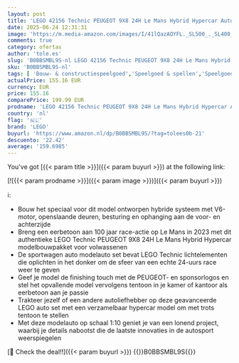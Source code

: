 ```yaml
---
layout: post
title: 'LEGO 42156 Technic PEUGEOT 9X8 24H Le Mans Hybrid Hypercar Auto  Iconische Racewagen Modelbouwpakket voor Volwassenen  Schaal 1:10  Verzamelbare Geavanceerde Sportwagen Set'
date: 2025-06-24 12:31:31
image: 'https://m.media-amazon.com/images/I/41lQazAQYFL._SL500_._SL400_.jpg'
comments: true
category: ofertas
author: 'tole.es'
slug: 'B0BBSMBL9S-nl LEGO 42156 Technic PEUGEOT 9X8 24H Le Mans Hybrid Hypercar...'
sku: 'B0BBSMBL9S-nl'
tags: [ 'Bouw- & constructiespeelgoed','Speelgoed & spellen','Speelgoedbouwsets','lego','🇳🇱', ]
actualPrice: 155.16 EUR
currency: EUR
price: 155.16
comparePrice: 199.99 EUR
prodname: 'LEGO 42156 Technic PEUGEOT 9X8 24H Le Mans Hybrid Hypercar Auto  Iconische Racewagen Modelbouwpakket voor Volwassenen  Schaal 1:10  Verzamelbare Geavanceerde Sportwagen Set'
country: 'nl'
flag: '🇳🇱'
brand: 'LEGO'
buyurl: 'https://www.amazon.nl/dp/B0BBSMBL9S/?tag=tolees0b-21'
descuento: '22.42'
average: '159.6985'
---
```


You've got [{{< param title >}}]({{< param buyurl >}}) at the following link:

[![{{< param prodname >}}]({{< param image >}})]({{< param buyurl >}})

ℹ️:

- Bouw het speciaal voor dit model ontworpen hybride systeem met V6-motor, openslaande deuren, besturing en ophanging aan de voor- en achterzijde
- Breng een eerbetoon aan 100 jaar race-actie op Le Mans in 2023 met dit authentieke LEGO Technic PEUGEOT 9X8 24H Le Mans Hybrid Hypercar modelbouwpakket voor volwassenen
- De sportwagen auto modelauto set bevat LEGO Technic lichtelementen die oplichten in het donker om de sfeer van een echte 24-uurs race weer te geven
- Geef je model de finishing touch met de PEUGEOT- en sponsorlogos en stel het opvallende model vervolgens tentoon in je kamer of kantoor als eerbetoon aan je passie
- Trakteer jezelf of een andere autoliefhebber op deze geavanceerde LEGO auto set met een verzamelbaar hypercar model om met trots tentoon te stellen
- Met deze modelauto op schaal 1:10 geniet je van een lonend project, waarbij je details nabootst die de laatste innovaties in de autosport weerspiegelen

[🛒 Check the deal!!]({{< param buyurl >}})
{{<world>}}B0BBSMBL9S{{</world>}}

